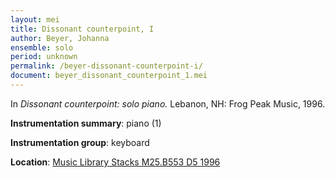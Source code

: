 ```yaml
---
layout: mei
title: Dissonant counterpoint, I
author: Beyer, Johanna
ensemble: solo
period: unknown
permalink: /beyer-dissonant-counterpoint-i/
document: beyer_dissonant_counterpoint_1.mei
---
```


In *Dissonant counterpoint: solo piano.* Lebanon, NH: Frog Peak Music, 1996.

**Instrumentation summary**: piano (1) 

**Instrumentation group**: keyboard

**Location**: <a href="https://tufts.primo.exlibrisgroup.com/permalink/01TUN_INST/1kc9gia/alma991009589829703851" target="_blank">Music Library Stacks M25.B553 D5 1996</a>

